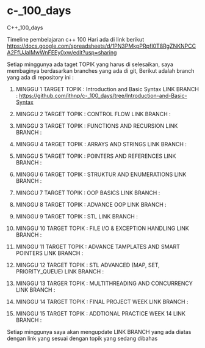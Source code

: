# c-_100_days
C++_100_days

Timeline pembelajaran c++ 100 Hari ada di link berikut
https://docs.google.com/spreadsheets/d/1PN3PMkpPRpfI0T8RgZNKNPCCA2FfUJaIMwWnFEEy0xw/edit?usp=sharing

Setiap minggunya ada taget TOPIK yang harus di selesaikan, saya membaginya berdasarkan branches yang ada di git, Berikut adalah branch yang ada di repository ini :

1. MINGGU 1 
        TARGET TOPIK    : Introduction and Basic Syntax
        LINK BRANCH     : https://github.com/ithnp/c-_100_days/tree/Introduction-and-Basic-Syntax

2. MINGGU 2
        TARGET TOPIK    : CONTROL FLOW
        LINK BRANCH     : 

3. MINGGU 3
        TARGET TOPIK    : FUNCTIONS AND RECURSION
        LINK BRANCH     : 

4. MINGGU 4
        TARGET TOPIK    : ARRAYS AND STRINGS
        LINK BRANCH     :

5. MINGGU 5
        TARGET TOPIK    : POINTERS AND REFERENCES
        LINK BRANCH     :

6. MINGGU 6
        TARGET TOPIK    : STRUKTUR AND ENUMERATIONS
        LINK BRANCH     :

7. MINGGU 7
        TARGET TOPIK    : OOP BASICS
        LINK BRANCH     :

8. MINGGU 8
        TARGET TOPIK    : ADVANCE OOP
        LINK BRANCH     :

9. MINGGU 9
        TARGET TOPIK    : STL
        LINK BRANCH     :

10. MINGGU 10
        TARGET TOPIK    : FILE I/O & EXCEPTION HANDLING
        LINK BRANCH     :

11. MINGGU 11
        TARGET TOPIK    : ADVANCE TAMPLATES AND SMART POINTERS
        LINK BRANCH     :

12. MINGGU 12
        TARGET TOPIK    : STL ADVANCED (MAP, SET, PRIORITY_QUEUE)
        LINK BRANCH     :

13. MINGGU 13
        TARGER TOPIK    : MULTITHREADING AND CONCURRENCY
        LINK BRANCH     : 
    
14. MINGGU 14
        TARGET TOPIK    : FINAL PROJECT WEEK
        LINK BRANCH     :

15. MINGGU 15
        TARGET TOPIK    : ADDTIONAL PRACTICE WEEK 14
        LINK BRANCH     :

Setiap minggunya saya akan mengupdate LINK BRANCH yang ada diatas dengan link yang sesuai dengan topik yang sedang dibahas